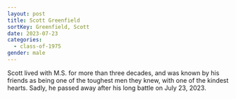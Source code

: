 ```yaml
---
layout: post
title: Scott Greenfield
sortKey: Greenfield, Scott
date: 2023-07-23
categories:
  - class-of-1975
gender: male
---
```

Scott lived with M.S. for more than three decades, and was known by his friends as being one of the toughest men they knew, with one of the kindest hearts. Sadly, he passed away after his long battle on July 23, 2023.